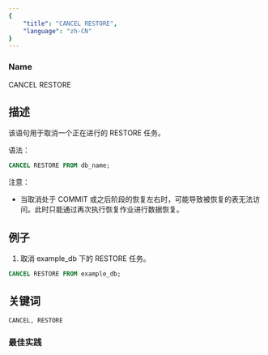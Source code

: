 ```yaml
---
{
    "title": "CANCEL RESTORE",
    "language": "zh-CN"
}
---
```


<!--
Licensed to the Apache Software Foundation (ASF) under one
or more contributor license agreements.  See the NOTICE file
distributed with this work for additional information
regarding copyright ownership.  The ASF licenses this file
to you under the Apache License, Version 2.0 (the
"License"); you may not use this file except in compliance
with the License.  You may obtain a copy of the License at

  http://www.apache.org/licenses/LICENSE-2.0

Unless required by applicable law or agreed to in writing,
software distributed under the License is distributed on an
"AS IS" BASIS, WITHOUT WARRANTIES OR CONDITIONS OF ANY
KIND, either express or implied.  See the License for the
specific language governing permissions and limitations
under the License.
-->



### Name

CANCEL  RESTORE

## 描述

该语句用于取消一个正在进行的 RESTORE 任务。

语法：

```sql
CANCEL RESTORE FROM db_name;
```

注意：

- 当取消处于 COMMIT 或之后阶段的恢复左右时，可能导致被恢复的表无法访问。此时只能通过再次执行恢复作业进行数据恢复。 

## 例子

1. 取消 example_db 下的 RESTORE 任务。

```sql
CANCEL RESTORE FROM example_db;
```

## 关键词

    CANCEL, RESTORE

### 最佳实践

